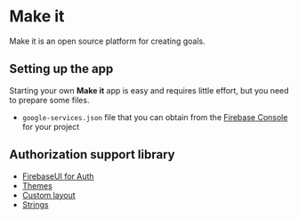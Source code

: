 # Make it
Make it is an open source platform for creating goals.

## Setting up the app
Starting your own **Make it** app is easy and requires little effort, but you need to prepare some files.

* `google-services.json` file that you can obtain from the [Firebase Console] for your project

## Authorization support library
* [FirebaseUI for Auth]
* [Themes]
* [Custom layout]
* [Strings]

<!-- Links -->
[FirebaseUI for Auth]: https://github.com/firebase/FirebaseUI-Android/blob/master/auth/README.md#firebaseui-for-auth
[Themes]: https://github.com/firebase/FirebaseUI-Android/blob/master/auth/README.md#themes
[Custom layout]: https://github.com/firebase/FirebaseUI-Android/blob/master/auth/README.md#custom-layout
[Strings]: https://github.com/firebase/FirebaseUI-Android/blob/master/auth/README.md#strings
[Firebase Console]: https://console.firebase.google.com/
